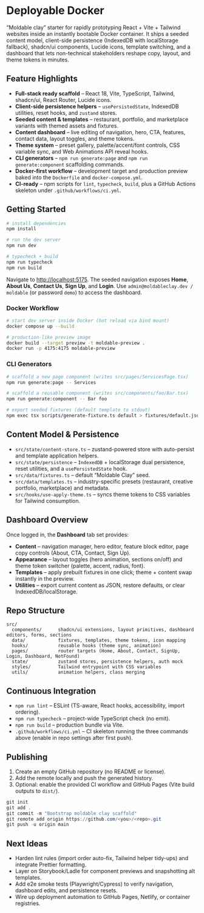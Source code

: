 # Deployable Docker

“Moldable clay” starter for rapidly prototyping React + Vite + Tailwind websites inside an instantly bootable Docker container. It ships a seeded content model, client-side persistence (IndexedDB with localStorage fallback), shadcn/ui components, Lucide icons, template switching, and a dashboard that lets non-technical stakeholders reshape copy, layout, and theme tokens in minutes.

## Feature Highlights

- **Full-stack ready scaffold** – React 18, Vite, TypeScript, Tailwind, shadcn/ui, React Router, Lucide icons.
- **Client-side persistence helpers** – `usePersistedState`, IndexedDB utilities, reset hooks, and `zustand` stores.
- **Seeded content & templates** – restaurant, portfolio, and marketplace variants with themed assets and fixtures.
- **Content dashboard** – live editing of navigation, hero, CTA, features, contact data, layout toggles, and theme tokens.
- **Theme system** – preset gallery, palette/accent/font controls, CSS variable sync, and Web Animations API reveal hooks.
- **CLI generators** – `npm run generate:page` and `npm run generate:component` scaffolding commands.
- **Docker-first workflow** – development target and production preview baked into the `Dockerfile` and `docker-compose.yml`.
- **CI-ready** – npm scripts for `lint`, `typecheck`, `build`, plus a GitHub Actions skeleton under `.github/workflows/ci.yml`.

## Getting Started

```bash
# install dependencies
npm install

# run the dev server
npm run dev

# typecheck + build
npm run typecheck
npm run build
```

Navigate to <http://localhost:5175>. The seeded navigation exposes **Home**, **About Us**, **Contact Us**, **Sign Up**, and **Login**. Use `admin@moldableclay.dev / moldable` (or password `demo`) to access the dashboard.

### Docker Workflow

```bash
# start dev server inside Docker (hot reload via bind mount)
docker compose up --build

# production-like preview image
docker build --target preview -t moldable-preview .
docker run -p 4175:4175 moldable-preview
```

### CLI Generators

```bash
# scaffold a new page component (writes src/pages/ServicesPage.tsx)
npm run generate:page -- Services

# scaffold a reusable component (writes src/components/foo/Bar.tsx)
npm run generate:component -- Bar foo

# export seeded fixtures (default template to stdout)
npm exec tsx scripts/generate-fixture.ts default > fixtures/default.json
```

## Content Model & Persistence

- `src/state/content-store.ts` – zustand-powered store with auto-persist and template application helpers.
- `src/state/persistence` – `IndexedDB` + localStorage dual persistence, reset utilities, and a `usePersistedState` hook.
- `src/data/fixtures.ts` – default “Moldable Clay” seed.
- `src/data/templates.ts` – industry-specific presets (restaurant, creative portfolio, marketplace) and metadata.
- `src/hooks/use-apply-theme.ts` – syncs theme tokens to CSS variables for Tailwind consumption.

## Dashboard Overview

Once logged in, the **Dashboard** tab set provides:

- **Content** – navigation manager, hero editor, feature block editor, page copy controls (About, CTA, Contact, Sign Up).
- **Appearance** – layout toggles (hero animation, sections on/off) and theme token switcher (palette, accent, radius, font).
- **Templates** – apply prebuilt fixtures in one click; theme + content swap instantly in the preview.
- **Utilities** – export current content as JSON, restore defaults, or clear IndexedDB/localStorage.

## Repo Structure

```
src/
  components/      shadcn/ui extensions, layout primitives, dashboard editors, forms, sections
  data/            fixtures, templates, theme tokens, icon mapping
  hooks/           reusable hooks (theme sync, animation)
  pages/           router targets (Home, About, Contact, SignUp, Login, Dashboard, NotFound)
  state/           zustand stores, persistence helpers, auth mock
  styles/          Tailwind entrypoint with CSS variables
  utils/           animation helpers, class merging
```

## Continuous Integration

- `npm run lint` – ESLint (TS-aware, React hooks, accessibility, import ordering).
- `npm run typecheck` – project-wide TypeScript check (no emit).
- `npm run build` – production bundle via Vite.
- `.github/workflows/ci.yml` – CI skeleton running the three commands above (enable in repo settings after first push).

## Publishing

1. Create an empty GitHub repository (no README or license).
2. Add the remote locally and push the generated history.
3. Optional: enable the provided CI workflow and GitHub Pages (Vite build outputs to `dist/`).

```powershell
git init
git add .
git commit -m "Bootstrap moldable clay scaffold"
git remote add origin https://github.com/<you>/<repo>.git
git push -u origin main
```

## Next Ideas

- Harden lint rules (import order auto-fix, Tailwind helper tidy-ups) and integrate Prettier formatting.
- Layer on Storybook/Ladle for component previews and snapshotting alt templates.
- Add e2e smoke tests (Playwright/Cypress) to verify navigation, dashboard edits, and persistence resets.
- Wire up deployment automation to GitHub Pages, Netlify, or container registries.
